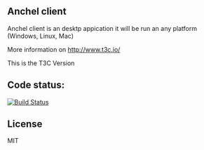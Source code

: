 Anchel client
--------------

Anchel client is an desktp appication it will be run an any platform (Windows, Linux, Mac)

More information on http://www.t3c.io/

This is the T3C Version

Code status:
------------

[![Build Status](https://travis-ci.org/t3ctechnologies/Anchel_Client.svg?branch=master)](https://travis-ci.org/t3ctechnologies/Anchel_Client)

License
----

MIT